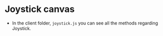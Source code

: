 # Joystick canvas

* In the client folder, `joystick.js` you can see all the methods regarding Joystick.